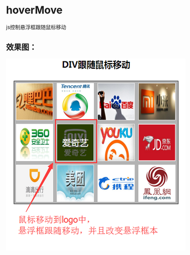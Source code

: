 # hoverMove
js控制悬浮框跟随鼠标移动

## 效果图：
![image](https://github.com/xiaojiandong/hoverMove/blob/master/img/move-view.png)
